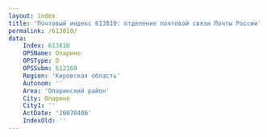 ```yaml
---
layout: index
title: 'Почтовый индекс 613810: отделение почтовой связи Почты России'
permalink: /613810/
data:
    Index: 613810
    OPSName: Опарино
    OPSType: О
    OPSSubm: 612169
    Region: 'Кировская область'
    Autonom: ''
    Area: 'Опаринский район'
    City: Опарино
    City1: ''
    ActDate: '20070406'
    IndexOld: ''
---
```

